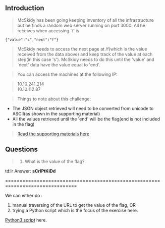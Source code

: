 ## Introduction

> McSkidy has been going keeping inventory of all the infrastructure but he finds a random web server running on port 3000. All he receives when accessing '/' is

`{"value":"s","next":"f"}`

> McSkidy needs to access the next page at /f(which is the value received from the data above) and keep track of the value at each step(in this case 's'). McSkidy needs to do this until the 'value' and 'next' data have the value equal to 'end'.

> You can access the machines at the following IP:

>    10.10.241.214  
>    10.10.112.87

> Things to note about this challenge:

+	The JSON object retrieved will need to be converted from unicode to ASCII(as shown in the supporting material)
+	All the values retrieved until the 'end' will be the flag(end is not included in the flag)

> [Read the supporting materials here](./Supporting_Doc.pdf).

## Questions

> 1) What is the value of the flag?

td:lr Answer: **sCrIPtKiDd**


===============================================================================

We can either do :  
1. manual traversing of the URL to get the value of the flag, OR  
2. trying a Python script which is the focus of the exercise here.

[Python3 script](./findflag.py) here.



